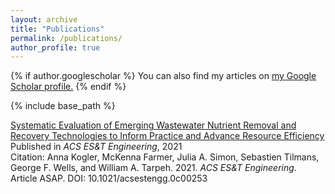 ```yaml
---
layout: archive
title: "Publications"
permalink: /publications/
author_profile: true
---
```


{% if author.googlescholar %}
  You can also find my articles on <u><a href="{{author.googlescholar}}">my Google Scholar profile</a>.</u>
{% endif %}

{% include base_path %}

[Systematic Evaluation of Emerging Wastewater Nutrient Removal and Recovery Technologies to Inform Practice and Advance Resource Efficiency](https://pubs.acs.org/doi/10.1021/acsestengg.0c00253)  
Published in *ACS ES&T Engineering*, 2021  
Citation: Anna Kogler, McKenna Farmer, Julia A. Simon, Sebastien Tilmans, George F. Wells, and William A. Tarpeh. 2021. *ACS ES&T Engineering*. Article ASAP. DOI: 10.1021/acsestengg.0c00253
